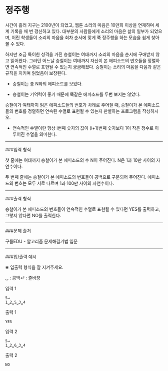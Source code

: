 정주행
============= 
 
 시간이 흘러 지구는 2100년이 되었고, 웹툰 소리의 마음은 10만회 이상을 연재하며 세계 기록을 매 번 갱신하고 있다. 대부분의 사람들에게 소리의 마음은 삶의 일부가 되었으며, 어린 학생들이 소리의 마음을 회차 순서에 맞게 쭉 정주행을 하는 모습을 쉽게 찾아 볼 수 있다.

 하지만 조금 특이한 성격을 가진 승철이는 여태까지 소리의 마음을 순서에 구애받지 않고 읽어왔다. 그러던 어느날 승철이는 여태까지 자신이 본 에피소드의 번호들을 정렬하면 연속적인 수열로 표현될 수 있는지 궁금해졌다. 승철이는 소리의 마음을 다음과 같은 규칙을 지키며 읽었음이 보장된다.

- 승철이는 총 N화의 에피소드를 보았다.

- 승철이는 기억력이 좋기 때문에 똑같은 에피소드를 두번 보지는 않았다.

 승철이가 여태까지 읽은 에피소드들의 번호가 차례로 주어질 때, 승철이가 본 에피소드들의 번호를 정렬하면 연속된 수열로 표현될 수 있는지 판별하는 프로그램을 작성하시오.

 - 연속적인 수열이란 항상 i번째 숫자의 값이 (i+1)번째 숫자보다 1이 작은 정수로 이루어진 수열을 의미한다.

- - -

###입력 형식

 첫 줄에는 여태까지 승철이가 본 에피소드의 수 N이 주어진다. N은 1과 10만 사이의 자연수이다.

두 번째 줄에는 승철이가 본 에피소드의 번호들이 공백으로 구분되어 주어진다. 에피소드의 번호는 모두 서로 다르며 1과 100만 사이의 자연수이다.

- - -

###출력 형식

 승철이가 본 에피소드의 번호들이 연속적인 수열로 표현될 수 있다면 YES를 출력하고, 그렇지 않다면 NO를 출력한다.

- - -

###문제 출처

구름EDU - 알고리즘 문제해결기법 입문

- - -

###입/출력 예시

⋇ 입출력 형식을 잘 지켜주세요.

␣ : 공백↵ : 줄바꿈

입력 1
<pre><code>5↵
1␣2␣5␣3␣4
</code></pre>

출력 1
<pre><code>YES
</code></pre>

입력 2
<pre><code>5↵
1␣2␣6␣3␣4
</code></pre>

출력 2
<pre><code>NO
</code></pre>
